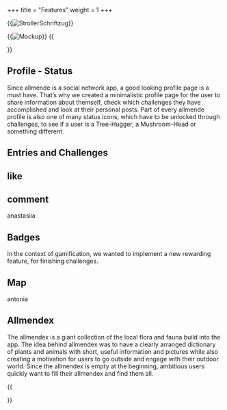+++
title = "Features"
weight = 1
+++

{{<image src="Schriftzug.png" alt="StrollerSchriftzug" >}}

{{<image src="FeaturesView.png" alt="Mockup" >}}
{{<section title="Feature set" >}}

## Profile - Status
Since allmende is a social network app, a good looking profile page is a must have.
That’s why we created a minimalistic profile page for the user to share information
about themself, check which challenges they have accomplished and look at their
personal posts. Part of every allmende profile is also one of many status icons,
which have to be unlocked through challenges, to see if a user is a Tree-Hugger, a
Mushroom-Head or something different.

## Entries and Challenges

# like
# comment

anastasiia


## Badges
In the context of gamification, we wanted to implement a new rewarding feature, for finishing challenges. 

## Map
antonia

## Allmendex
The allmendex is a giant collection of the local flora and fauna build into the app.
The idea behind allmendex was to have a clearly arranged dictionary of plants and
animals with short, useful information and pictures while also creating a motivation
for users to go outside and engage with their outdoor world. Since the allmendex is
empty at the beginning, ambitious users quickly want to fill their allmendex and find
them all.


{{</section>}}
